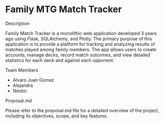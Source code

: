 # Family MTG Match Tracker

Description

Family Match Tracker is a monolithic web application developed 3 years ago using Flask, SQLAlchemy, and Plotly. The primary purpose of this application is to provide a platform for tracking and analyzing results of matches played among family members. The app allows users to create accounts, manage decks, record match outcomes, and view detailed statistics for each deck and against each opponent.

Team Members
- Alvaro Juan Gomez
- Alejandra
- Nestor
  
Proposal.md

Please refer to the proposal.md file for a detailed overview of the project, including its objectives, scope, and key features.
